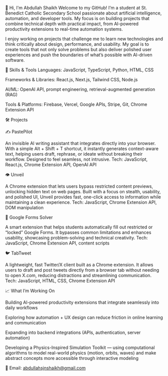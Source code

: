 👋 Hi, I'm Abdullah Shaikh
Welcome to my GitHub! I’m a student at St. Benedict Catholic Secondary School passionate about artificial intelligence, automation, and developer tools. My focus is on building projects that combine technical depth with practical impact, from AI-powered productivity extensions to real-time automation systems.

I enjoy working on projects that challenge me to learn new technologies and think critically about design, performance, and usability. My goal is to create tools that not only solve problems but also deliver polished user experiences and push the boundaries of what’s possible with AI-driven software.

🧠 Skills & Tools
Languages: JavaScript, TypeScript, Python, HTML, CSS
 
 Frameworks & Libraries: React.js, Next.js, Tailwind CSS, Node.js
 
 AI/ML: OpenAI API, prompt engineering, retrieval-augmented generation (RAG)

 Tools & Platforms: Firebase, Vercel, Google APIs, Stripe, Git, Chrome Extension API

🛠️ Projects

✍️ PastePilot

An invisible AI writing assistant that integrates directly into your browser. With a simple Alt + Shift + T shortcut, it instantly generates context-aware text, helping users draft, rephrase, or ideate without breaking their workflow. Designed to feel seamless, not intrusive.
Tech: JavaScript, React.js, Chrome Extension API, OpenAI API

👁️ Unveil

A Chrome extension that lets users bypass restricted content previews, unlocking hidden text on web pages. Built with a focus on stealth, usability, and polished UI, Unveil provides fast, one-click access to information while maintaining a clean experience.
Tech: JavaScript, Chrome Extension API, DOM manipulation

📄 Google Forms Solver

A smart extension that helps students automatically fill out restricted or “locked” Google Forms. It bypasses common limitations and enhances usability, showcasing problem-solving and technical creativity.
Tech: JavaScript, Chrome Extension API, content scripts

🐦 TabTweet

A lightweight, fast Twitter/X client built as a Chrome extension. It allows users to draft and post tweets directly from a browser tab without needing to open X.com, reducing distractions and streamlining communication.
Tech: JavaScript, HTML, CSS, Chrome Extension API

📈 What I’m Working On

Building AI-powered productivity extensions that integrate seamlessly into daily workflows


Exploring how automation + UX design can reduce friction in online learning and communication


Expanding into backend integrations (APIs, authentication, server automation)


Developing a Physics-Inspired Simulation Toolkit — using computational algorithms to model real-world physics (motion, orbits, waves) and make abstract concepts more accessible through interactive modeling




 📧 Email: abdullahsjnshaikh@gmail.com

